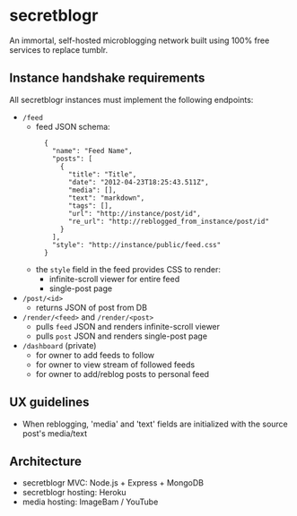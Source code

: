 # secretblogr

An immortal, self-hosted microblogging network built using 100% free services to replace tumblr.

## Instance handshake requirements
All secretblogr instances must implement the following endpoints:
  - `/feed`
    - feed JSON schema:
      ```
        {
          "name": "Feed Name",
          "posts": [
            {
              "title": "Title",
              "date": "2012-04-23T18:25:43.511Z",
              "media": [],
              "text": "markdown",
              "tags": [],
              "url": "http://instance/post/id",
              "re_url": "http://reblogged_from_instance/post/id"
            }
          ],
          "style": "http://instance/public/feed.css"
        }
      ```
    - the `style` field in the feed provides CSS to render:
      - infinite-scroll viewer for entire feed
      - single-post page
  - `/post/<id>`
    - returns JSON of post from DB
  - `/render/<feed>` and `/render/<post>`
    - pulls `feed` JSON and renders infinite-scroll viewer
    - pulls `post` JSON and renders single-post page
  - `/dashboard` (private)
    - for owner to add feeds to follow
    - for owner to view stream of followed feeds
    - for owner to add/reblog posts to personal feed

## UX guidelines
  - When reblogging, 'media' and 'text' fields are initialized with the source post's media/text

## Architecture
  - secretblogr MVC: Node.js + Express + MongoDB
  - secretblogr hosting: Heroku
  - media hosting: ImageBam / YouTube
